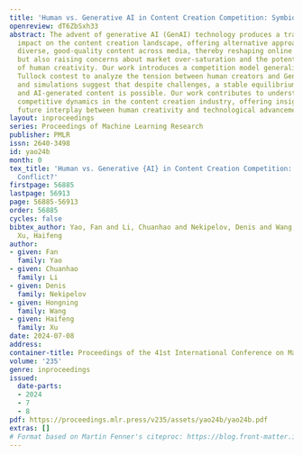 ```yaml
---
title: 'Human vs. Generative AI in Content Creation Competition: Symbiosis or Conflict?'
openreview: dT6ZbSxh33
abstract: The advent of generative AI (GenAI) technology produces a transformative
  impact on the content creation landscape, offering alternative approaches to produce
  diverse, good-quality content across media, thereby reshaping online ecosystems
  but also raising concerns about market over-saturation and the potential marginalization
  of human creativity. Our work introduces a competition model generalized from the
  Tullock contest to analyze the tension between human creators and GenAI. Our theory
  and simulations suggest that despite challenges, a stable equilibrium between human
  and AI-generated content is possible. Our work contributes to understanding the
  competitive dynamics in the content creation industry, offering insights into the
  future interplay between human creativity and technological advancements in GenAI.
layout: inproceedings
series: Proceedings of Machine Learning Research
publisher: PMLR
issn: 2640-3498
id: yao24b
month: 0
tex_title: 'Human vs. Generative {AI} in Content Creation Competition: Symbiosis or
  Conflict?'
firstpage: 56885
lastpage: 56913
page: 56885-56913
order: 56885
cycles: false
bibtex_author: Yao, Fan and Li, Chuanhao and Nekipelov, Denis and Wang, Hongning and
  Xu, Haifeng
author:
- given: Fan
  family: Yao
- given: Chuanhao
  family: Li
- given: Denis
  family: Nekipelov
- given: Hongning
  family: Wang
- given: Haifeng
  family: Xu
date: 2024-07-08
address:
container-title: Proceedings of the 41st International Conference on Machine Learning
volume: '235'
genre: inproceedings
issued:
  date-parts:
  - 2024
  - 7
  - 8
pdf: https://proceedings.mlr.press/v235/assets/yao24b/yao24b.pdf
extras: []
# Format based on Martin Fenner's citeproc: https://blog.front-matter.io/posts/citeproc-yaml-for-bibliographies/
---
```

